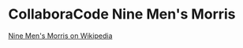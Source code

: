 # CollaboraCode Nine Men\'s Morris
[Nine Men\'s Morris on Wikipedia](https://en.wikipedia.org/wiki/Nine_men%27s_morris "Nine Men's Morris on Wikipedia")